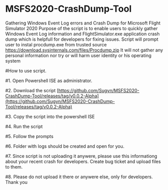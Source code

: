 # MSFS2020-CrashDump-Tool
Gathering Windows Event Log errors and Crash Dump for Microsoft Flight Simulator 2020
Purpose of the script is to enable users to quickly gather Windows Event Log information and FlightSimulator.exe application crash dump which is helpfull for developers for fixing issues.
Script will prompt user to instal procdump.exe from trusted source https://download.sysinternals.com/files/Procdump.zip
It will not gather any personal information nor try or will harm user identity or his operating system


#How to use script.

#1. Open Powershell ISE as administrator.

#2. Download the script [https://github.com/Sugyn/MSFS2020-CrashDump-Tool/releases/tag/v0.0.2-Alpha](https://github.com/Sugyn/MSFS2020-CrashDump-Tool/releases/tag/v0.0.2-Alpha)

#3. Copy the script into the powershell ISE

#4. Run the script

#5. Follow the prompts

#6. Folder with logs should be created and open for you.

#7. Since script is not uploading it anywere, please use this informationg about your recent crash for developers. Create bug ticket and upload files to them.

#8. Please do not upload it there or anywere else, only for developers. Thank you
